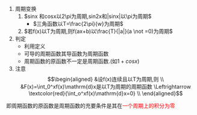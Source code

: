 1. 周期变换
	1. $sinx 和cosx以2\pi为周期,sin2x和|sinx|以\pi为周期$
		- $三角函数以T=\frac{2\pi}{w}为周期$
	2. $若f(x)以T为周期,则f(ax+b)以\frac{T}{|a|}(a \not =0)为周期$
2. 判定
	- 利用定义
	- 可导的周期函数其导函数为周期函数
	- 周期函数的原函数不一定是周期函数.(如$1+cosx$)
3. 注意
$$\begin{aligned}
	&设f(x)连续且以T为周期,则 \\ 
	&F(x)=\int_0^xf(x)\mathrm{d}x是以T为周期的周期函数 \Leftrightarrow \textcolor{red}{\int_o^xf(x)\mathrm{d}x=0} \\
\end{aligned}$$

即周期函数的原函数是周期函数的充要条件是其在<span style="color:red">一个周期上的积分为零</span>



